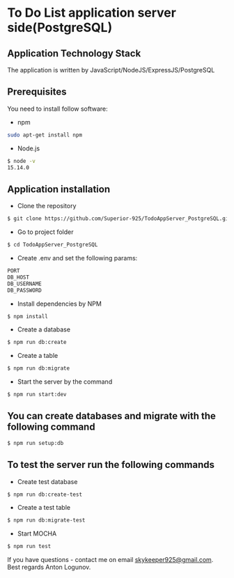 # To Do List application server side(PostgreSQL)

## Application Technology Stack

The application is written by JavaScript/NodeJS/ExpressJS/PostgreSQL

## Prerequisites

You need to install follow software:

- npm
 ```sh
sudo apt-get install npm
  ```

- Node.js 

 ```sh
$ node -v 
15.14.0
  ```

## Application installation

 - Clone the repository

  ```sh
$ git clone https://github.com/Superior-925/TodoAppServer_PostgreSQL.git
 ```

- Go to project folder

```sh
$ cd TodoAppServer_PostgreSQL
 ```

- Create .env and set the following params:

```sh
PORT
DB_HOST
DB_USERNAME
DB_PASSWORD
 ```

- Install dependencies by NPM

 ```sh
$ npm install
```

 - Create a database

```sh
$ npm run db:create
 ```

- Create a table

```sh
$ npm run db:migrate
 ```

 - Start the server by the command

 ```sh
$ npm run start:dev
```

## You can create databases and migrate with the following command

```sh
$ npm run setup:db
 ```

## To test the server run the following commands

- Create test database

```sh
$ npm run db:create-test
 ```

- Create a test table

```sh
$ npm run db:migrate-test
 ```

- Start MOCHA

```sh
$ npm run test
 ```

If you have questions - contact me on email skykeeper925@gmail.com.
Best regards Anton Logunov.
